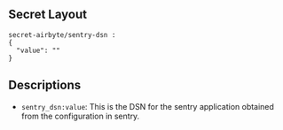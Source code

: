## Secret Layout

```
secret-airbyte/sentry-dsn :
{
  "value": ""
}
```
## Descriptions

- `sentry_dsn:value`: This is the DSN for the sentry application obtained from the configuration in sentry.

